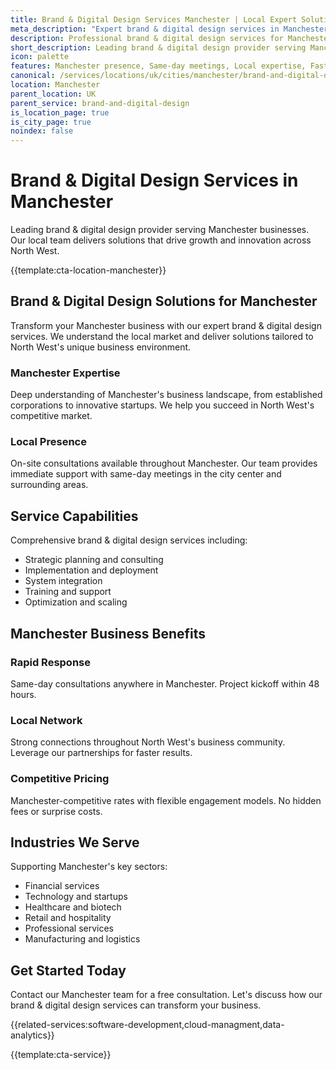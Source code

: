 ```yaml
---
title: Brand & Digital Design Services Manchester | Local Expert Solutions
meta_description: "Expert brand & digital design services in Manchester. Local team, same-day consultations, proven results. Transform your business today."
description: Professional brand & digital design services for Manchester businesses
short_description: Leading brand & digital design provider serving Manchester and North West.
icon: palette
features: Manchester presence, Same-day meetings, Local expertise, Fast deployment, Competitive rates, Proven track record
canonical: /services/locations/uk/cities/manchester/brand-and-digital-design-manchester.html
location: Manchester
parent_location: UK
parent_service: brand-and-digital-design
is_location_page: true
is_city_page: true
noindex: false
---
```


# Brand & Digital Design Services in Manchester

Leading brand & digital design provider serving Manchester businesses. Our local team delivers solutions that drive growth and innovation across North West.

{{template:cta-location-manchester}}

## Brand & Digital Design Solutions for Manchester

Transform your Manchester business with our expert brand & digital design services. We understand the local market and deliver solutions tailored to North West's unique business environment.

### Manchester Expertise

Deep understanding of Manchester's business landscape, from established corporations to innovative startups. We help you succeed in North West's competitive market.

### Local Presence

On-site consultations available throughout Manchester. Our team provides immediate support with same-day meetings in the city center and surrounding areas.

## Service Capabilities

Comprehensive brand & digital design services including:
- Strategic planning and consulting
- Implementation and deployment
- System integration
- Training and support
- Optimization and scaling

## Manchester Business Benefits

### Rapid Response
Same-day consultations anywhere in Manchester. Project kickoff within 48 hours.

### Local Network
Strong connections throughout North West's business community. Leverage our partnerships for faster results.

### Competitive Pricing
Manchester-competitive rates with flexible engagement models. No hidden fees or surprise costs.

## Industries We Serve

Supporting Manchester's key sectors:
- Financial services
- Technology and startups
- Healthcare and biotech
- Retail and hospitality
- Professional services
- Manufacturing and logistics

## Get Started Today

Contact our Manchester team for a free consultation. Let's discuss how our brand & digital design services can transform your business.

{{related-services:software-development,cloud-managment,data-analytics}}

{{template:cta-service}}
